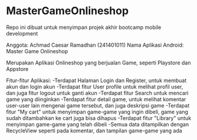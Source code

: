 # MasterGameOnlineshop
Repo ini dibuat untuk menyimpan projek akhir bootcamp mobile development

Anggota: Achmad Caesar Ramadhan (241401011)
Nama Aplikasi Android: Master Game Onlineshop

Merupakan Aplikasi Onlineshop yang berjualan Game, seperti Playstore dan Appstore

Fitur-fitur Aplikasi:
-Terdapat Halaman Login dan Register, untuk membuat akun dan login akun
-Terdapat fitur User profile untuk melihat profil user, dan juga fitur logout untuk ganti akun
-Terdapat fitur Search untuk mencari game yang diinginkan
-Terdapat fitur detail game, untuk melihat komentar user-user lain mengenai game tersebut, dan juga deskripsi game 
-Terdapat fitur "My cart" untuk menyimpan game-game yang ingin dibeli, game yang sudah ditambahkan ke cart juga bisa dihapus
-Terdapat fitur "Library" untuk menyimpan game-game yang telah dibeli
-Semua data ditampilkan dengan RecycleView seperti pada komentar, dan tampilan game-game yang ada
